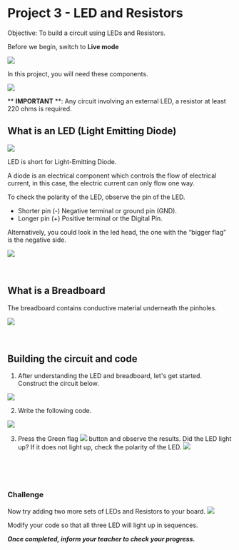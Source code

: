 # Project 3 - LED and Resistors

Objective: To build a circuit using LEDs and Resistors.

Before we begin, switch to **Live mode**

![](images/toggle_LiveMode.jpg)

In this project, you will need these components.

![](images/p3_1_components.jpg)

** **IMPORTANT** **:
Any circuit involving an external LED, a resistor at least 220 ohms is required.

## What is an LED (Light Emitting Diode)

![](images/p3_2_led.jpg)

LED is short for Light-Emitting Diode.

A diode is an electrical component which controls the flow of electrical current, in this case, the electric current can only flow one way. 

To check the polarity of the LED, observe the pin of the LED.

- Shorter pin (-) Negative terminal or ground pin (GND).
- Longer pin (+) Positive terminal or the Digital Pin.

Alternatively, you could look in the led head, the one with the “bigger flag” is the negative side.

![](images/p3_3_led_polarity.jpg)
<br><br><br>
## What is a Breadboard
The breadboard contains conductive material underneath the pinholes. 

![](images/p3_4_breadboard.jpg)
<br><br><br>

## Building the circuit and code

1. After understanding the LED and breadboard, let's get started. Construct the circuit below.

![](images/p3_5_circuit.jpg)

2. Write the following code.

![](images/p3_6_code.jpg)

3. Press the Green flag ![](images/btnGreenFlag.jpg) button and observe the results. Did the LED light up? If it does not light up, check the polarity of the LED.
![](images/p3_3_led_polarity.jpg)
<br>
<br>
<br>

### Challenge

Now try adding two more sets of LEDs and Resistors to your board.
![](images/p3_7_circuit.jpg)

Modify your code so that all three LED will light up in sequences.

***Once completed, inform your teacher to check your progress.***